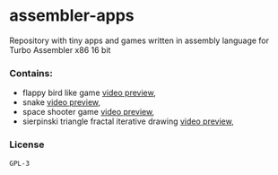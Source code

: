 # assembler-apps
Repository with tiny apps and games written in assembly language for Turbo Assembler x86 16 bit 

### Contains:
* flappy bird like game [video preview](https://www.youtube.com/watch?v=FSH_v4WhRZI),
* snake [video preview](https://www.youtube.com/watch?v=hsdl8NLH8Yo),
* space shooter game [video preview](https://www.youtube.com/watch?v=0vO7g82rCj4),
* sierpinski triangle fractal iterative drawing [video preview](https://www.youtube.com/watch?v=kh-Ic8bsMEc),

### License
```GPL-3```
